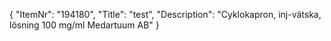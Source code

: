 {
  "ItemNr": "194180",
  "Title": "test",
  "Description": "Cyklokapron, inj-vätska, lösning 100 mg/ml Medartuum AB"
}
